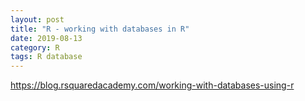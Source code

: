 ```yaml
---
layout: post
title: "R - working with databases in R"
date: 2019-08-13
category: R
tags: R database
---
```



<a href="https://blog.rsquaredacademy.com/working-with-databases-using-r">https://blog.rsquaredacademy.com/working-with-databases-using-r</a>



